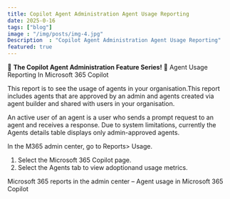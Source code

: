 ```yaml
---
title: Copilot Agent Administration Agent Usage Reporting
date: 2025-0-16
tags: ["blog"]
image : "/img/posts/img-4.jpg"
Description  : "Copilot Agent Administration Agent Usage Reporting"
featured: true
---
```

🚀 **The Copilot Agent Administration Feature Series!** 🚀
Agent Usage Reporting In Microsoft 365 Copilot

This report is to see the usage of agents in your organisation.This report includes agents that are approved by an admin and agents created via agent builder and shared with users in your organisation.

An active user of an agent is a user who sends a prompt request to an agent and receives a response.
Due to system limitations, currently the Agents details table displays only admin-approved agents.

In the M365 admin center, go to Reports> Usage.
1. Select the Microsoft 365 Copilot page.
2. Select the Agents tab to view adoptionand usage metrics.

Microsoft 365 reports in the admin center –
Agent usage in Microsoft 365 Copilot